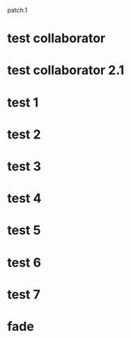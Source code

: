 patch.1

# test collaborator

# test collaborator 2.1

# test 1

# test 2

# test 3

# test 4

# test 5

# test 6

# test 7

# fade

